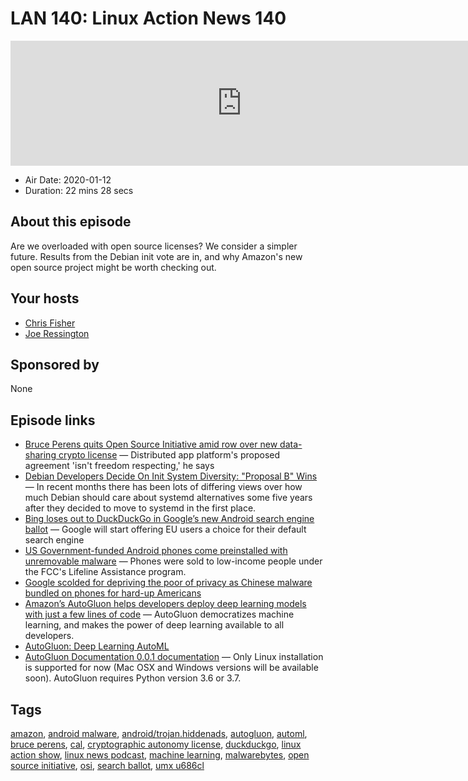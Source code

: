 # LAN 140: Linux Action News 140

<iframe src="https://player.fireside.fm/v2/DAcK9LdX+MjjUmqHm?theme=dark" width="740" height="200" frameborder="0" scrolling="no"></iframe>

* Air Date: 2020-01-12
* Duration: 22 mins 28 secs

## About this episode

Are we overloaded with open source licenses? We consider a simpler future. Results from the Debian init vote are in, and why Amazon's new open source project might be worth checking out.

## Your hosts
* [Chris Fisher](https://linuxactionnews.com/hosts/chris)
* [Joe Ressington](https://linuxactionnews.com/hosts/joe)

## Sponsored by

None



## Episode links

  * [Bruce Perens quits Open Source Initiative amid row over new data-sharing crypto license](https://www.theregister.co.uk/2020/01/03/osi_cofounder_resigns/ "Bruce Perens quits Open Source Initiative amid row over new data-sharing crypto license") — Distributed app platform's proposed agreement 'isn't freedom respecting,' he says
  * [Debian Developers Decide On Init System Diversity: "Proposal B" Wins](https://www.phoronix.com/scan.php?page=news_item&px=Debian-Devs-Vote-For-Prop-B "Debian Developers Decide On Init System Diversity: ") — In recent months there has been lots of differing views over how much Debian should care about systemd alternatives some five years after they decided to move to systemd in the first place.
  * [Bing loses out to DuckDuckGo in Google’s new Android search engine ballot](https://www.theverge.com/2020/1/9/21058120/google-android-search-engine-choice-duckduckgo-bing-default-eu-antitrust-ruling "Bing loses out to DuckDuckGo in Google’s new Android search engine ballot") — Google will start offering EU users a choice for their default search engine
  * [US Government-funded Android phones come preinstalled with unremovable malware](https://arstechnica.com/information-technology/2020/01/us-government-funded-android-phones-come-preinstalled-with-unremovable-malware/ "US Government-funded Android phones come preinstalled with unremovable malware") — Phones were sold to low-income people under the FCC's Lifeline Assistance program.
  * [Google scolded for depriving the poor of privacy as Chinese malware bundled on phones for hard-up Americans](https://www.theregister.co.uk/2020/01/09/google_poor_privacy_android/ "Google scolded for depriving the poor of privacy as Chinese malware bundled on phones for hard-up Americans")
  * [Amazon’s AutoGluon helps developers deploy deep learning models with just a few lines of code](https://www.amazon.science/amazons-autogluon-helps-developers-get-up-and-running-with-state-of-the-art-deep-learning-models-with-just-a-few-lines-of-code "Amazon’s AutoGluon helps developers deploy deep learning models with just a few lines of code") — AutoGluon democratizes machine learning, and makes the power of deep learning available to all developers.
  * [AutoGluon: Deep Learning AutoML](https://towardsdatascience.com/autogluon-deep-learning-automl-5cdb4e2388ec "AutoGluon: Deep Learning AutoML")
  * [AutoGluon Documentation 0.0.1 documentation](https://autogluon.mxnet.io/ "AutoGluon Documentation 0.0.1 documentation") — Only Linux installation is supported for now (Mac OSX and Windows versions will be available soon). AutoGluon requires Python version 3.6 or 3.7.



## Tags

[amazon](https://linuxactionnews.com/tags/amazon), [android malware](https://linuxactionnews.com/tags/android%20malware), [android/trojan.hiddenads](https://linuxactionnews.com/tags/android%2Ftrojan.hiddenads), [autogluon](https://linuxactionnews.com/tags/autogluon), [automl](https://linuxactionnews.com/tags/automl), [bruce perens](https://linuxactionnews.com/tags/bruce%20perens), [cal](https://linuxactionnews.com/tags/cal), [cryptographic autonomy license](https://linuxactionnews.com/tags/cryptographic%20autonomy%20license), [duckduckgo](https://linuxactionnews.com/tags/duckduckgo), [linux action show](https://linuxactionnews.com/tags/linux%20action%20show), [linux news podcast](https://linuxactionnews.com/tags/linux%20news%20podcast), [machine learning](https://linuxactionnews.com/tags/machine%20learning), [malwarebytes](https://linuxactionnews.com/tags/malwarebytes), [open source initiative](https://linuxactionnews.com/tags/open%20source%20initiative), [osi](https://linuxactionnews.com/tags/osi), [search ballot](https://linuxactionnews.com/tags/search%20ballot), [umx u686cl](https://linuxactionnews.com/tags/umx%20u686cl)